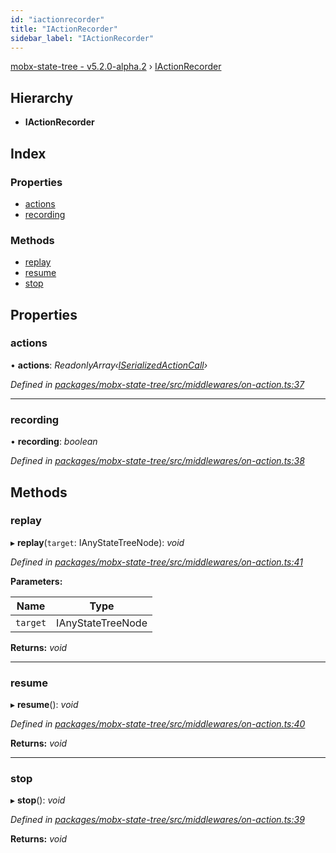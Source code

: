 ```yaml
---
id: "iactionrecorder"
title: "IActionRecorder"
sidebar_label: "IActionRecorder"
---
```


[mobx-state-tree - v5.2.0-alpha.2](../index.md) › [IActionRecorder](iactionrecorder.md)

## Hierarchy

* **IActionRecorder**

## Index

### Properties

* [actions](iactionrecorder.md#actions)
* [recording](iactionrecorder.md#recording)

### Methods

* [replay](iactionrecorder.md#replay)
* [resume](iactionrecorder.md#resume)
* [stop](iactionrecorder.md#stop)

## Properties

###  actions

• **actions**: *ReadonlyArray‹[ISerializedActionCall](iserializedactioncall.md)›*

*Defined in [packages/mobx-state-tree/src/middlewares/on-action.ts:37](https://github.com/mobxjs/mobx-state-tree/blob/9757a738/packages/mobx-state-tree/src/middlewares/on-action.ts#L37)*

___

###  recording

• **recording**: *boolean*

*Defined in [packages/mobx-state-tree/src/middlewares/on-action.ts:38](https://github.com/mobxjs/mobx-state-tree/blob/9757a738/packages/mobx-state-tree/src/middlewares/on-action.ts#L38)*

## Methods

###  replay

▸ **replay**(`target`: IAnyStateTreeNode): *void*

*Defined in [packages/mobx-state-tree/src/middlewares/on-action.ts:41](https://github.com/mobxjs/mobx-state-tree/blob/9757a738/packages/mobx-state-tree/src/middlewares/on-action.ts#L41)*

**Parameters:**

Name | Type |
------ | ------ |
`target` | IAnyStateTreeNode |

**Returns:** *void*

___

###  resume

▸ **resume**(): *void*

*Defined in [packages/mobx-state-tree/src/middlewares/on-action.ts:40](https://github.com/mobxjs/mobx-state-tree/blob/9757a738/packages/mobx-state-tree/src/middlewares/on-action.ts#L40)*

**Returns:** *void*

___

###  stop

▸ **stop**(): *void*

*Defined in [packages/mobx-state-tree/src/middlewares/on-action.ts:39](https://github.com/mobxjs/mobx-state-tree/blob/9757a738/packages/mobx-state-tree/src/middlewares/on-action.ts#L39)*

**Returns:** *void*
